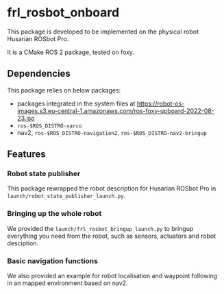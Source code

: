 # frl_rosbot_onboard

This package is developed to be implemented on the physical robot Husarian ROSbot Pro.

It is a CMake ROS 2 package, tested on foxy.

## Dependencies
This package relies on below packages:
* packages integrated in the system files at https://robot-os-images.s3.eu-central-1.amazonaws.com/ros-foxy-upboard-2022-08-23.iso
* `ros-$ROS_DISTRO-xarco`
* nav2, `ros-$ROS_DISTRO-navigation2`, `ros-$ROS_DISTRO-nav2-bringup`

## Features
### Robot state publisher
This package rewrapped the robot description for Husarian ROSbot Pro in `launch/robot_state_publisher_launch.py`.

### Bringing up the whole robot
We provided the `launch/frl_rosbot_bringup_launch.py` to bringup everything you need from the robot, such as sensors, actuators and robot desciption.

### Basic navigation functions
We also provided an example for robot localisation and waypoint following in an mapped environment based on nav2.
